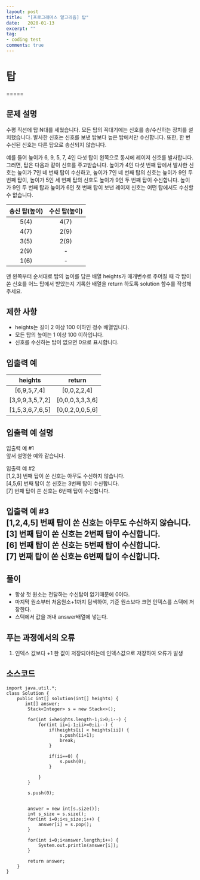 ```yaml
---
layout: post
title:  "[프로그래머스 알고리즘] 탑"
date:   2020-01-13
excerpt: ""
tag:
- coding test 
comments: true
---
```


# 탑
=====
## 문제 설명  

수평 직선에 탑 N대를 세웠습니다. 모든 탑의 꼭대기에는 신호를 송/수신하는 장치를 설치했습니다. 발사한 신호는 신호를 보낸 탑보다 높은 탑에서만 수신합니다. 또한, 한 번 수신된 신호는 다른 탑으로 송신되지 않습니다.  

예를 들어 높이가 6, 9, 5, 7, 4인 다섯 탑이 왼쪽으로 동시에 레이저 신호를 발사합니다. 그러면, 탑은 다음과 같이 신호를 주고받습니다. 높이가 4인 다섯 번째 탑에서 발사한 신호는 높이가 7인 네 번째 탑이 수신하고, 높이가 7인 네 번째 탑의 신호는 높이가 9인 두 번째 탑이, 높이가 5인 세 번째 탑의 신호도 높이가 9인 두 번째 탑이 수신합니다. 높이가 9인 두 번째 탑과 높이가 6인 첫 번째 탑이 보낸 레이저 신호는 어떤 탑에서도 수신할 수 없습니다.  
  
|송신 탑(높이)|수신 탑(높이)|
|:-------:|:-------:|
|5(4)|4(7)|
|4(7)|2(9)|
|3(5)|2(9)|
|2(9)|-|
|1(6)|-|
  
맨 왼쪽부터 순서대로 탑의 높이를 담은 배열 heights가 매개변수로 주어질 때 각 탑이 쏜 신호를 어느 탑에서 받았는지 기록한 배열을 return 하도록 solution 함수를 작성해주세요.  

## 제한 사항  
* heights는 길이 2 이상 100 이하인 정수 배열입니다.
* 모든 탑의 높이는 1 이상 100 이하입니다.
* 신호를 수신하는 탑이 없으면 0으로 표시합니다.  

## 입출력 예  
  
|heights|return|
|:---:|:---:|
|[6,9,5,7,4]|[0,0,2,2,4]|
|[3,9,9,3,5,7,2]|[0,0,0,3,3,3,6]|
|[1,5,3,6,7,6,5]|[0,0,2,0,0,5,6]|
  
## 입출력 예 설명
입출력 예 #1  
앞서 설명한 예와 같습니다.  

입출력 예 #2  
[1,2,3] 번째 탑이 쏜 신호는 아무도 수신하지 않습니다.  
[4,5,6] 번째 탑이 쏜 신호는 3번째 탑이 수신합니다.  
[7] 번째 탑이 쏜 신호는 6번째 탑이 수신합니다.  

입출력 예 #3  
[1,2,4,5] 번째 탑이 쏜 신호는 아무도 수신하지 않습니다.  
[3] 번째 탑이 쏜 신호는 2번째 탑이 수신합니다.  
[6] 번째 탑이 쏜 신호는 5번째 탑이 수신합니다.  
[7] 번째 탑이 쏜 신호는 6번째 탑이 수신합니다.  
---

## 풀이
* 항상 첫 원소는 전달하는 수신탑이 없기때문에 0이다.
* 마지막 원소부터 처음원소+1까지 탐색하여, 기준 원소보다 크면 인덱스를 스택에 저장한다.
* 스택에서 값을 꺼내 answer배열에 넣는다.  


## 푸는 과정에서의 오류
1. 인덱스 값보다 +1 한 값이 저장되야하는데 인덱스값으로 저장하여 오류가 발생


## 소스코드
~~~
import java.util.*;
class Solution {
    public int[] solution(int[] heights) {
       int[] answer;
        Stack<Integer> s = new Stack<>(); 
        
        for(int i=heights.length-1;i>0;i--) {
            for(int ii=i-1;ii>=0;ii--) {
            	if(heights[i] < heights[ii]) {
                    s.push(ii+1);
                    break;
                }
            	
            	if(ii==0) {
                    s.push(0);
                }
                
            }
        }
        
        s.push(0);

        
        answer = new int[s.size()];
        int s_size = s.size();
        for(int i=0;i<s_size;i++) {
            answer[i] = s.pop();
        }
        
        for(int i=0;i<answer.length;i++) {
        	System.out.println(answer[i]);
        }
        
        return answer;
    }
}
~~~
